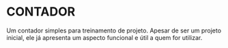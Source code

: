 # CONTADOR
Um contador simples para treinamento de projeto.
Apesar de ser um projeto inicial, ele já apresenta um aspecto funcional e útil a quem for utilizar.

